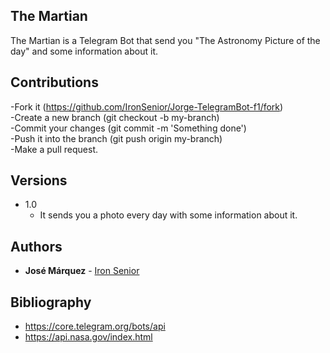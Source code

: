 ## The Martian

The Martian is a Telegram Bot that send you "The Astronomy Picture of the day" and some information about it.

## Contributions

-Fork it (https://github.com/IronSenior/Jorge-TelegramBot-f1/fork)  
-Create a new branch (git checkout -b my-branch)  
-Commit your changes (git commit -m 'Something done')  
-Push it into the branch (git push origin my-branch)  
-Make a pull request.

## Versions

* 1.0
	* It sends you a photo every day with some information about it.

## Authors

* **José Márquez** - [Iron Senior](https://github.com/IronSenior)


## Bibliography

* https://core.telegram.org/bots/api
* https://api.nasa.gov/index.html

